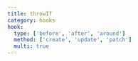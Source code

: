 ```yaml
---
title: throwIf
category: hooks
hook:
  type: ['before', 'after', 'around']
  method: ['create', 'update', 'patch']
  multi: true
---
```

